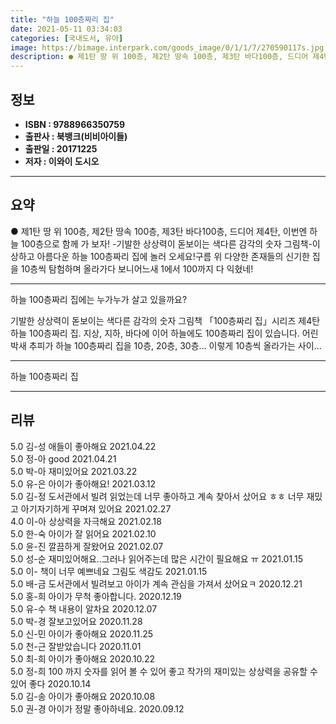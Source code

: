 ```yaml
---
title: "하늘 100층짜리 집"
date: 2021-05-11 03:34:03
categories: [국내도서, 유아]
image: https://bimage.interpark.com/goods_image/0/1/1/7/270590117s.jpg
description: ● 제1탄 땅 위 100층, 제2탄 땅속 100층, 제3탄 바다100층, 드디어 제4탄, 이번엔 하늘 100층으로 함께 가 보자! -기발한 상상력이 돋보이는 색다른 감각의 숫자 그림책-이상하고 아름다운 하늘 100층짜리 집에 놀러 오세요!구름 위 다양한 존재들의 신기한 집을 10층씩
---
```


## **정보**

- **ISBN : 9788966350759**
- **출판사 : 북뱅크(비비아이들)**
- **출판일 : 20171225**
- **저자 : 이와이 도시오**

------



## **요약**

●  제1탄 땅 위 100층, 제2탄 땅속 100층, 제3탄 바다100층, 드디어 제4탄, 이번엔 하늘 100층으로 함께 가 보자!  -기발한 상상력이 돋보이는 색다른 감각의 숫자 그림책-이상하고 아름다운 하늘 100층짜리 집에 놀러 오세요!구름 위 다양한 존재들의 신기한 집을 10층씩 탐험하며 올라가다 보니어느새 1에서 100까지 다 익혔네!

------

하늘 100층짜리 집에는 누가누가 살고 있을까요?

기발한 상상력이 돋보이는 색다른 감각의 숫자 그림책 「100층짜리 집」시리즈 제4탄 하늘 100층짜리 집. 지상, 지하, 바다에 이어 하늘에도 100층짜리 집이 있습니다. 어린 박새 추피가 하늘 100층짜리 집을 10층, 20층, 30층… 이렇게 10층씩 올라가는 사이... 

------


하늘 100층짜리 집 

------


## **리뷰** 

5.0 김-성 애들이 좋아해요 2021.04.22 <br/>5.0 정-아 good 2021.04.21 <br/>5.0 박-아 재미있어요 2021.03.22 <br/>5.0 유-은 아이가 좋아해요! 2021.03.12 <br/>5.0 김-정 도서관에서 빌려 읽었는데 너무 좋아하고  계속 찾아서 샀어요 ㅎㅎ 너무 재밌고 아기자기하게 꾸며져 있어요  2021.02.27 <br/>4.0 이-아 상상력을 자극해요 2021.02.18 <br/>5.0 한-숙 아이가 잘 읽어요 2021.02.10 <br/>5.0 윤-진 깔끔하게 잘왔어요 2021.02.07 <br/>5.0 성-순 재미있어해요..그러나 읽어주는데 많은 시간이 필요해요 ㅠ 2021.01.15 <br/>5.0 이- 책이 너무 예쁘네요
그림도 색감도 2021.01.15 <br/>5.0 배-금 도서관에서 빌려보고 아이가 계속 관심을 가져서 샀어요ㅋ 2020.12.21 <br/>5.0 홍-희 아이가 무척 좋아합니다. 2020.12.19 <br/>5.0 유-수 책 내용이 알차요 2020.12.07 <br/>5.0 박-경 잘보고있어요 2020.11.28 <br/>5.0 신-민 아이가 좋아해요 2020.11.25 <br/>5.0 천-근 잘받았습니다 2020.11.01 <br/>5.0 최-희 아이가 좋아해요 2020.10.22 <br/>5.0 정-희 100 까지 숫자를 읽어 볼 수 있어 좋고 작가의 재미있는 상상력을 공유할 수 있어 좋다 2020.10.14 <br/>5.0 김-송 아이가 좋아해요 2020.10.08 <br/>5.0 권-경 아이가 정말 좋아하네요. 2020.09.12 <br/>